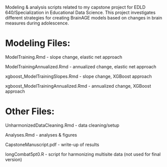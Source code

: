 Modeling & analysis scripts related to my capstone project for EDLD 640/Specialization in Educational Data Science. This project investigates different strategies for creating BrainAGE models based on changes in brain measures during adolescence. 


# Modeling Files:
ModelTraining.Rmd - slope change, elastic net approach

ModelTrainingAnnualized.Rmd - annualized change, elastic net approach

xgboost_ModelTrainingSlopes.Rmd - slope change, XGBoost approach

xgboost_ModelTrainingAnnualized.Rmd - annualized change, XGBoost approach

# Other Files:
UnharmonizedDataCleaning.Rmd - data cleaning/setup 

Analyses.Rmd - analyses & figures

CapstoneManuscript.pdf - write-up of results


longCombat5pt0.R - script for harmonizing multisite data (not used for final version)
